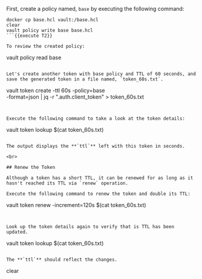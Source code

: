 First, create a policy named, `base` by executing the following command:

```
docker cp base.hcl vault:/base.hcl
clear
vault policy write base base.hcl
```{{execute T2}}

To review the created policy:

```
vault policy read base
```{{execute T2}}

Let's create another token with base policy and TTL of 60 seconds, and save the generated token in a file named, `token_60s.txt`.

```
vault token create -ttl 60s -policy=base  \
     -format=json | jq -r ".auth.client_token" > token_60s.txt
```{{execute T2}}


Execute the following command to take a look at the token details:

```
vault token lookup $(cat token_60s.txt)
```{{execute T2}}

The output displays the **`ttl`** left with this token in seconds.

<br>

## Renew the Token

Although a token has a short TTL, it can be renewed for as long as it hasn't reached its TTL via `renew` operation.

Execute the following command to renew the token and double its TTL:

```
vault token renew -increment=120s $(cat token_60s.txt)
```{{execute T2}}


Look up the token details again to verify that is TTL has been updated.

```
vault token lookup $(cat token_60s.txt)
```{{execute T2}}

The **`ttl`** should reflect the changes.

```
clear
```{{execute T2}}
